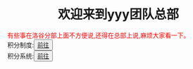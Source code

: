 <html>
	<head>
		<title>yyy团队的总部</title>
	    <style type="text/css">
		<!--
			.red{color:#FF0000}
			.green{color:#00FF00}
			.purple{color: #FF00FF}
		-->
        </style>
	</head>
	<body>
		<h1><center>欢迎来到yyy团队总部</center></h1>
		<div class="red">有些事在洛谷分部上面不方便说,还得在总部上说,麻烦大家看一下。</div>
		<div>积分制度:<button title="hello"><a href="https://zhouningyuan1234.github.io/zhidu/">前往</a></button></div>
		<div>积分系统:<button title="hello"><a href="https://zhouningyuan1234.github.io/xitong/">前往</a></button></div>
	</body>
</html>
